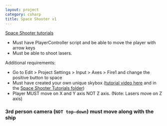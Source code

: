 ```yaml
---
layout: project
category: csharp
title: Space Shooter v1
---
```


[Space Shooter tutorials](https://drive.google.com/open?id=1yYnAjzR8CyDajmKLqHUM8pPBGv-HVkbe)


  - Must have PlayerController script and be able to move the player with arrow keys
  - Must be able to shoot lasers.

Additional requirements:

  - Go to Edit > Project Settings > Input > Axes > Fire1 and change the positive button to space
  - Must have created your own unique skybox ([tutorial video here](https://drive.google.com/open?id=1P-6g1iFS3hhI8ssJkpRXPMlQFbyZxtvi) and in the [Space Shooter Tutorials folder](https://drive.google.com/open?id=1yYnAjzR8CyDajmKLqHUM8pPBGv-HVkbe))
  - Player MUST move on X and Y axis NOT Z axis. (Note: Lasers move on Z axis)
### 3rd person camera (```NOT top-down```) must move along with the ship
